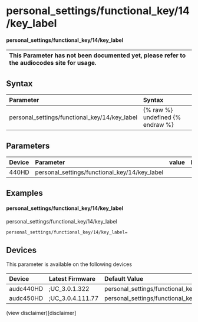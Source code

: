 ﻿---
description: personal_settings/functional_key/14/key_label
search: false
---

# personal_settings/functional_key/14/key_label

#### personal_settings/functional_key/14/key_label


| This Parameter has not been documented yet, please refer to the audiocodes site for usage.  |
| :--- |

## Syntax
| Parameter | Syntax |
| :--- | :--- |
|personal_settings/functional_key/14/key_label | {% raw %} undefined {% endraw %} |

## Parameters
|Device|Parameter|value|Description|
|:---|:---|:---|:---|
| 440HD | personal_settings/functional_key/14/key_label |  |  |

## Examples
#### personal_settings/functional_key/14/key_label

personal_settings/functional_key/14/key_label

```
personal_settings/functional_key/14/key_label=
```

## Devices
This parameter is available on the following devices

| Device | Latest Firmware | Default Value |
|:---|:---|:---|
| audc440HD | ;UC_3.0.1.322 | personal_settings/functional_key/14/key_label= 
| audc450HD | ;UC_3.0.4.111.77 | personal_settings/functional_key/14/key_label= 

(view disclaimer)[disclaimer]
